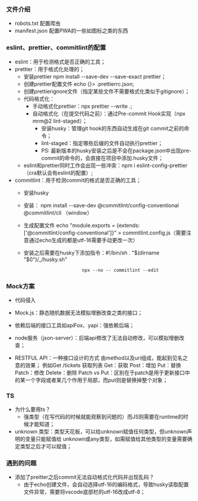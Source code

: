 ### 文件介绍
* robots.txt 配置爬虫
* manifest.json 配置PWA的一些如图标之类的东西

### eslint、prettier、commitlint的配置
* eslint：用于检测格式是否正确的工具；
* prettier：用于格式化处理的；
    * 安装prettier npm install --save-dev --save-exact prettier；
    * 创建prettier配置文件 echo {}> .prettierrc.json;
    * 创建prettierignore文件（指定某些文件不需要格式化类似于gitignore）；
    * 代码格式化： 
        *  手动格式化prettier：npx prettier --write .;
        *  自动格式化（在提交代码之前）：通过Pre-commit Hook实现（npx mrm@2 lint-staged）；
            * 安装husky：管理git hook的东西自动生成在git commit之前的命令；
            * lint-staged：指定哪些后缀的文件自动执行prettier；
            * PS: 最新版本的husky安装之后是不会在package.json中出现pre-commit的命令的，会直接在项目中添加.husky文件；
    * eslint和prettier同时工作会出现一些冲突：npm i eslint-config-prettier（cra默认会有eslint的配置）;
* commitlint：用于检测commit的格式是否正确的工具；
    * 安装husky
    * 安装： npm install --save-dev @commitlint/config-conventional @commitlint/cli （window）
    * 生成配置文件 echo "module.exports = {extends: ['@commitlint/config-conventional']}" > commitlint.config.js（需要注意通过echo生成的都是utf-16需要手动更改一次）
    * 安装之后需要在husky下添加指令：#!/bin/sh
                                . "$(dirname "$0")/_/husky.sh"

                                npx --no -- commitlint --edit

### Mock方案
* 代码侵入
* Mock.js：静态随机数据无法模拟增删改查之类的接口；
* 依赖后端的接口工具如apiFox、yapi：强依赖后端；
* node服务（json-server）：后端api修改了无法自动修改，可以模拟增删改查；

* RESTFUL API：一种接口设计的方式 由method以及uri组成，能起到见名之意的效果；
例如Get /tickets 获取列表
    Get：获取
    Post：增加
    Put：替换
    Patch：修改
    Delete：删除
Patch vs Put：区别在于patch是用于更新接口中的某一个字段或者某几个作用于局部，而put则是替换掉整个对象；


### TS 
* 为什么要用ts？
    * 强类型（在写代码的时候就能观察到问题的）而JS则需要在runtime的时候才能知道；
* unknown 类型：类型天花板，可以给unknown赋值任何类型，但unknown声明的变量只能赋值给 unknown或any类型，如需赋值给其他类型的变量需要确定类型之后才可以赋值；




































### 遇到的问题
* 添加了preitter之后commit无法自动格式化代码并出现乱码？
    * 由于echo创建文件，会自动选择utf-16的编码格式，导致husky读取配置文件异常，需要将vscode底部栏的utf-16改成utf-8；